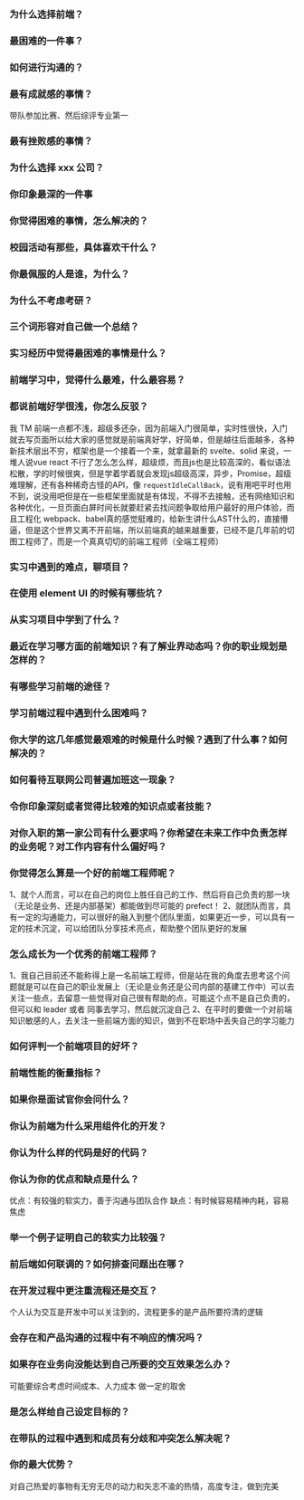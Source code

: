 ### 为什么选择前端？
### 最困难的一件事？
### 如何进行沟通的？
### 最有成就感的事情？
带队参加比赛、然后综评专业第一
### 最有挫败感的事情？
### 为什么选择 xxx 公司？
### 你印象最深的一件事
### 你觉得困难的事情，怎么解决的？
### 校园活动有那些，具体喜欢干什么？
### 你最佩服的人是谁，为什么？
### 为什么不考虑考研？
### 三个词形容对自己做一个总结？
### 实习经历中觉得最困难的事情是什么？
### 前端学习中，觉得什么最难，什么最容易？
### 都说前端好学很浅，你怎么反驳？
我 TM 前端一点都不浅，超级多还杂，因为前端入门很简单，实时性很快，入门就去写页面所以给大家的感觉就是前端真好学，好简单，但是越往后面越多，各种新技术层出不穷，框架也是一个接着一个来，就拿最新的 svelte、solid 来说，一堆人说vue react 不行了怎么怎么样，超级烦，而且js也是比较高深的，看似语法松散，学的时候很爽，但是学着学着就会发现js超级高深，异步，Promise，超级难理解，还有各种稀奇古怪的API，像 `requestIdleCallBack`，说有用吧平时也用不到，说没用吧但是在一些框架里面就是有体现，不得不去接触，还有网络知识和各种优化，一旦页面白屏时间长就要赶紧去找问题争取给用户最好的用户体验，而且工程化 webpack、babel真的感觉挺难的，给新生讲什么AST什么的，直接懵逼，但是这个世界又离不开前端，所以前端真的越来越重要，已经不是几年前的切图工程师了，而是一个真真切切的前端工程师（全端工程师）

### 实习中遇到的难点，聊项目？

### 在使用 element UI 的时候有哪些坑？

### 从实习项目中学到了什么？

### 最近在学习哪方面的前端知识？有了解业界动态吗？你的职业规划是怎样的？

### 有哪些学习前端的途径？

### 学习前端过程中遇到什么困难吗？

### 你大学的这几年感觉最艰难的时候是什么时候？遇到了什么事？如何解决的？

### 如何看待互联网公司普遍加班这一现象？

### 令你印象深刻或者觉得比较难的知识点或者技能？

### 对你入职的第一家公司有什么要求吗？你希望在未来工作中负责怎样的业务呢？对工作内容有什么偏好吗？

### 你觉得怎么算是一个好的前端工程师呢？
1、就个人而言，可以在自己的岗位上胜任自己的工作、然后将自己负责的那一块（无论是业务、还是内部基架）都能做到尽可能的 prefect！
2、就团队而言，具有一定的沟通能力，可以很好的融入到整个团队里面，如果更近一步，可以具有一定的技术沉淀，可以给团队分享技术亮点，帮助整个团队更好的发展

### 怎么成长为一个优秀的前端工程师？
1、我自己目前还不能称得上是一名前端工程师，但是站在我的角度去思考这个问题就是可以在自己的职业发展上（无论是业务还是公司内部的基建工作中）可以去关注一些点，去留意一些觉得对自己很有帮助的点，可能这个点不是自己负责的，但可以和 leader 或者 同事去学习，然后就沉淀自己
2、在平时的要做一个对前端知识敏感的人，去关注一些前端方面的知识，做到不在职场中丢失自己的学习能力

### 如何评判一个前端项目的好坏？

### 前端性能的衡量指标？

### 如果你是面试官你会问什么？

### 你认为前端为什么采用组件化的开发？

### 你认为什么样的代码是好的代码？

### 你认为你的优点和缺点是什么？
优点：有较强的软实力，善于沟通与团队合作
缺点：有时候容易精神内耗，容易焦虑

### 举一个例子证明自己的软实力比较强？

### 前后端如何联调的？如何排查问题出在哪？

### 在开发过程中更注重流程还是交互？
个人认为交互是开发中可以关注到的，流程更多的是产品所要捋清的逻辑

### 会存在和产品沟通的过程中有不响应的情况吗？

### 如果存在业务向没能达到自己所要的交互效果怎么办？
可能要综合考虑时间成本、人力成本 做一定的取舍

### 是怎么样给自己设定目标的？

### 在带队的过程中遇到和成员有分歧和冲突怎么解决呢？

### 你的最大优势？
对自己热爱的事物有无穷无尽的动力和矢志不渝的热情，高度专注，做到完美
